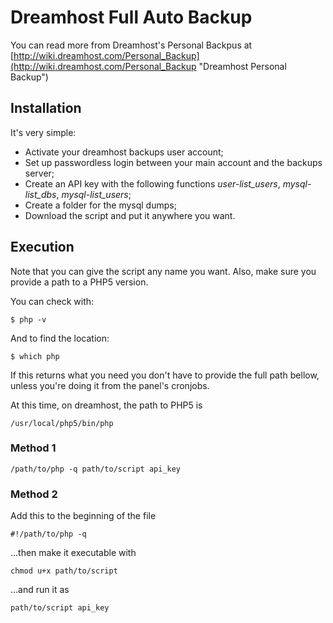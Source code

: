 Dreamhost Full Auto Backup
==========================

You can read more from Dreamhost's Personal Backpus at [http://wiki.dreamhost.com/Personal_Backup](http://wiki.dreamhost.com/Personal_Backup "Dreamhost Personal Backup")

Installation
------------

It's very simple:
* Activate your dreamhost backups user account;
* Set up passwordless login between your main account and the backups server;
* Create an API key with the following functions *user-list_users*, *mysql-list_dbs*, *mysql-list_users*;
* Create a folder for the mysql dumps;
* Download the script and put it anywhere you want.

Execution
---------

Note that you can give the script any name you want. Also, make sure you provide a path to a PHP5 version. 

You can check with:

`$ php -v`

And to find the location:

`$ which php`

If this returns what you need you don't have to provide the full path bellow, unless you're doing it from the panel's cronjobs.

At this time, on dreamhost, the path to PHP5 is

`/usr/local/php5/bin/php`

### Method 1 ###

`/path/to/php -q path/to/script api_key`

### Method 2 ###

Add this to the beginning of the file

`#!/path/to/php -q`

...then make it executable with

`chmod u+x path/to/script`

...and run it as

`path/to/script api_key`